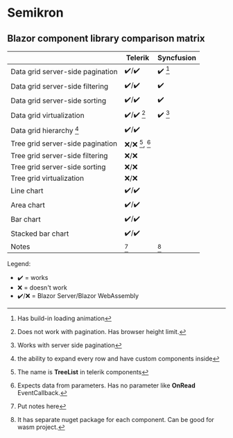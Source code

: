# Semikron

## Blazor component library comparison matrix

||Telerik|Syncfusion|
|-|-|-|
|Data grid server-side pagination|:heavy_check_mark:/:heavy_check_mark:|:heavy_check_mark: [^syncfusion_pagination]|
|Data grid server-side filtering|:heavy_check_mark:/:heavy_check_mark:|:heavy_check_mark:|
|Data grid server-side sorting|:heavy_check_mark:/:heavy_check_mark:|:heavy_check_mark:|
|Data grid virtualization|:heavy_check_mark:/:heavy_check_mark: [^telerik_virtualization]|:heavy_check_mark: [^syncfusion_virtualization]|
|Data grid hierarchy [^hierarchy]|:heavy_check_mark:/:heavy_check_mark:||
|Tree grid server-side pagination|:x:/:x: [^telerik_tree_grid_info], [^telerik_tree_grid]||
|Tree grid server-side filtering|:x:/:x:||
|Tree grid server-side sorting|:x:/:x:||
|Tree grid virtualization|:x:/:x:||
|Line chart|:heavy_check_mark:/:heavy_check_mark:||
|Area chart|:heavy_check_mark:/:heavy_check_mark:||
|Bar chart|:heavy_check_mark:/:heavy_check_mark:||
|Stacked bar chart|:heavy_check_mark:/:heavy_check_mark:||
|Notes|[^telerik]|[^syncfusion]|

Legend:
- :heavy_check_mark: = works
- :x: = doesn't work
- :heavy_check_mark:/:x: = Blazor Server/Blazor WebAssembly

[^hierarchy]: the ability to expand every row and have custom components inside
[^telerik_virtualization]: Does not work with pagination. Has browser height limit.
[^telerik_tree_grid_info]: The name is **TreeList** in telerik components
[^telerik_tree_grid]: Expects data from parameters. Has no parameter like **OnRead** EventCallback.
[^telerik_tree_grid_virtualization]: Has only column (horizontally)
[^telerik]: Put notes here
[^syncfusion]: It has separate nuget package for each component. Can be good for wasm project.
[^syncfusion_pagination]: Has build-in loading animation
[^syncfusion_virtualization]: Works with server side pagination
